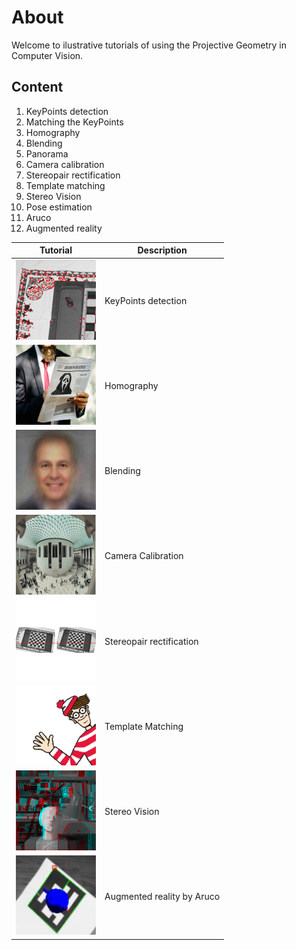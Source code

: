 # About
Welcome to ilustrative tutorials of using the Projective Geometry in Computer Vision. 


## Content 
1. KeyPoints detection
2. Matching the KeyPoints
3. Homography
4. Blending
5. Panorama
6. Camera calibration
7. Stereopair rectification
8. Template matching
9. Stereo Vision
10. Pose estimation
11. Aruco
12. Augmented reality


Tutorial | Description
------------ | -------------
![alt text](/images/ex00/Image01.png)| KeyPoints detection
![alt text](/images/ex00/Image03.png)| Homography
![alt text](/images/ex00/Image04.png)| Blending
![alt text](/images/ex00/Image06.png)| Camera Calibration
![alt text](/images/ex00/Image07.png)| Stereopair rectification
![alt text](/images/ex00/Image08.png)| Template Matching
![alt text](/images/ex00/Image09.png)| Stereo Vision
![alt text](/images/ex00/Image11.png)| Augmented reality by Aruco
